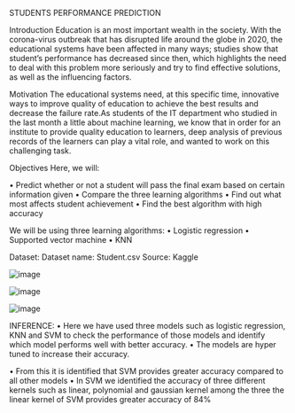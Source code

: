 STUDENTS PERFORMANCE PREDICTION

Introduction
Education is an most important wealth in the society. With the corona-virus outbreak that has disrupted life around the globe in 2020, the educational systems have been affected in many ways; studies show that student’s performance has decreased since then, which highlights the need to deal with this problem more seriously and try to find effective solutions, as well as the influencing factors.

Motivation
The educational systems need, at this specific time, innovative ways to improve quality of education to achieve the best results and decrease the failure rate.As students of the IT department who studied in the last month a little about machine learning, we know that in order for an institute to provide quality education to learners, deep analysis of previous records of the learners can play a vital role, and wanted to work on this challenging task.

Objectives 
Here, we will:

•	Predict whether or not a student will pass the final exam based on certain information given
•	Compare the three learning algorithms
•	Find out what most affects student achievement
•	Find the best algorithm with high accuracy

We will be using three learning algorithms:
•	Logistic regression
•	Supported vector machine
•	KNN

Dataset:
Dataset name: Student.csv 
Source: Kaggle


![image](https://user-images.githubusercontent.com/117114012/214901108-00923400-9f3b-4061-8dd7-1407bd9807f4.png)

![image](https://user-images.githubusercontent.com/117114012/214901010-dcd4b3bb-cd7e-4ca3-8745-658ecacf539b.png)

![image](https://user-images.githubusercontent.com/117114012/214900920-d8be5b4d-9e24-4e62-89c8-d352027d0847.png)

INFERENCE:
•	Here we have used three models such as logistic regression, KNN and SVM to check the performance of those models and identify which model performs well with better accuracy.
•	The models are hyper tuned to increase their accuracy.

•	From this it is identified that SVM provides greater accuracy compared to all other models
•	In SVM we identified the accuracy of three different kernels such as linear, polynomial and gaussian kernel among the three the linear kernel of SVM provides greater accuracy of 84%


